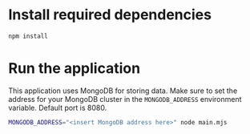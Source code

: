 # Install required dependencies

```sh
npm install
```

# Run the application

This application uses MongoDB for storing data.
Make sure to set the address for your MongoDB cluster
in the `MONGODB_ADDRESS` environment variable.
Default port is 8080.

```sh
MONGODB_ADDRESS="<insert MongoDB address here>" node main.mjs
```
